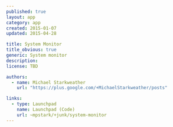 ```yaml
---
published: true
layout: app
category: app
created: 2015-01-07
updated: 2015-04-28

title: System Monitor
title_obvious: true
generic: System monitor
description:
license: TBD

authors:
  - name: Michael Starkweather
    url: "https://plus.google.com/+MichaelStarkweather/posts"

links:
  - type: Launchpad
    name: Launchpad (Code)
    url: ~mpstark/+junk/system-monitor
---
```

